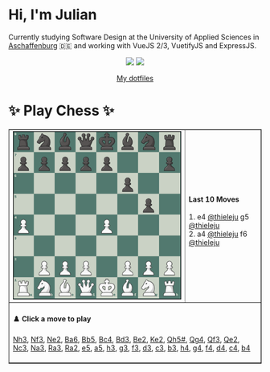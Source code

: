 # **Hi, I'm Julian**

Currently studying Software Design at the University of Applied Sciences in <a href="https://www.th-ab.de/en/" >Aschaffenburg</a> :de: and working with VueJS 2/3, VuetifyJS and ExpressJS.

<p align="center">
  <img src="https://github-readme-stats.vercel.app/api/top-langs/?username=thieleju&theme=blue-green&hide=jupyter%20notebook&layout=compact"  />
  <img width="420" src="https://github-readme-stats.vercel.app/api?username=thieleju&theme=blue-green&show_icons=true"/>
</p>

<p align="center">
    <a href="https://github.com/thieleju/dotfiles">My dotfiles</a>
</p>

<h1>✨ Play Chess ✨ </h1>

<table border="1" style="width:100%; border-collapse:collapse;">
<tr>
  <td><img src="https://raw.githubusercontent.com/thieleju/thieleju/main/games/game2/chessboard-1723983768.png" alt="Chessboard" width="600"/></td>
  <td>
    <h4>Last 10 Moves</h4>
    1. e4 <a href="https://github.com/@thieleju">@thieleju</a> g5 <a href="https://github.com/@thieleju">@thieleju</a><br>
2. a4 <a href="https://github.com/@thieleju">@thieleju</a> f6 <a href="https://github.com/@thieleju">@thieleju</a><br>

  </td>
</tr>
<tr>
  <td colspan="2">
    <h4>♟️ Click a move to play</h4>
    <a href="https://github.com/thieleju/thieleju/issues/new?body=Click+%27Submit+new+Issue%27+to+play+the+move&labels=chess&title=Nh3" target="_blank">Nh3</a>, <a href="https://github.com/thieleju/thieleju/issues/new?body=Click+%27Submit+new+Issue%27+to+play+the+move&labels=chess&title=Nf3" target="_blank">Nf3</a>, <a href="https://github.com/thieleju/thieleju/issues/new?body=Click+%27Submit+new+Issue%27+to+play+the+move&labels=chess&title=Ne2" target="_blank">Ne2</a>, <a href="https://github.com/thieleju/thieleju/issues/new?body=Click+%27Submit+new+Issue%27+to+play+the+move&labels=chess&title=Ba6" target="_blank">Ba6</a>, <a href="https://github.com/thieleju/thieleju/issues/new?body=Click+%27Submit+new+Issue%27+to+play+the+move&labels=chess&title=Bb5" target="_blank">Bb5</a>, <a href="https://github.com/thieleju/thieleju/issues/new?body=Click+%27Submit+new+Issue%27+to+play+the+move&labels=chess&title=Bc4" target="_blank">Bc4</a>, <a href="https://github.com/thieleju/thieleju/issues/new?body=Click+%27Submit+new+Issue%27+to+play+the+move&labels=chess&title=Bd3" target="_blank">Bd3</a>, <a href="https://github.com/thieleju/thieleju/issues/new?body=Click+%27Submit+new+Issue%27+to+play+the+move&labels=chess&title=Be2" target="_blank">Be2</a>, <a href="https://github.com/thieleju/thieleju/issues/new?body=Click+%27Submit+new+Issue%27+to+play+the+move&labels=chess&title=Ke2" target="_blank">Ke2</a>, <a href="https://github.com/thieleju/thieleju/issues/new?body=Click+%27Submit+new+Issue%27+to+play+the+move&labels=chess&title=Qh5#" target="_blank">Qh5#</a>, <a href="https://github.com/thieleju/thieleju/issues/new?body=Click+%27Submit+new+Issue%27+to+play+the+move&labels=chess&title=Qg4" target="_blank">Qg4</a>, <a href="https://github.com/thieleju/thieleju/issues/new?body=Click+%27Submit+new+Issue%27+to+play+the+move&labels=chess&title=Qf3" target="_blank">Qf3</a>, <a href="https://github.com/thieleju/thieleju/issues/new?body=Click+%27Submit+new+Issue%27+to+play+the+move&labels=chess&title=Qe2" target="_blank">Qe2</a>, <a href="https://github.com/thieleju/thieleju/issues/new?body=Click+%27Submit+new+Issue%27+to+play+the+move&labels=chess&title=Nc3" target="_blank">Nc3</a>, <a href="https://github.com/thieleju/thieleju/issues/new?body=Click+%27Submit+new+Issue%27+to+play+the+move&labels=chess&title=Na3" target="_blank">Na3</a>, <a href="https://github.com/thieleju/thieleju/issues/new?body=Click+%27Submit+new+Issue%27+to+play+the+move&labels=chess&title=Ra3" target="_blank">Ra3</a>, <a href="https://github.com/thieleju/thieleju/issues/new?body=Click+%27Submit+new+Issue%27+to+play+the+move&labels=chess&title=Ra2" target="_blank">Ra2</a>, <a href="https://github.com/thieleju/thieleju/issues/new?body=Click+%27Submit+new+Issue%27+to+play+the+move&labels=chess&title=e5" target="_blank">e5</a>, <a href="https://github.com/thieleju/thieleju/issues/new?body=Click+%27Submit+new+Issue%27+to+play+the+move&labels=chess&title=a5" target="_blank">a5</a>, <a href="https://github.com/thieleju/thieleju/issues/new?body=Click+%27Submit+new+Issue%27+to+play+the+move&labels=chess&title=h3" target="_blank">h3</a>, <a href="https://github.com/thieleju/thieleju/issues/new?body=Click+%27Submit+new+Issue%27+to+play+the+move&labels=chess&title=g3" target="_blank">g3</a>, <a href="https://github.com/thieleju/thieleju/issues/new?body=Click+%27Submit+new+Issue%27+to+play+the+move&labels=chess&title=f3" target="_blank">f3</a>, <a href="https://github.com/thieleju/thieleju/issues/new?body=Click+%27Submit+new+Issue%27+to+play+the+move&labels=chess&title=d3" target="_blank">d3</a>, <a href="https://github.com/thieleju/thieleju/issues/new?body=Click+%27Submit+new+Issue%27+to+play+the+move&labels=chess&title=c3" target="_blank">c3</a>, <a href="https://github.com/thieleju/thieleju/issues/new?body=Click+%27Submit+new+Issue%27+to+play+the+move&labels=chess&title=b3" target="_blank">b3</a>, <a href="https://github.com/thieleju/thieleju/issues/new?body=Click+%27Submit+new+Issue%27+to+play+the+move&labels=chess&title=h4" target="_blank">h4</a>, <a href="https://github.com/thieleju/thieleju/issues/new?body=Click+%27Submit+new+Issue%27+to+play+the+move&labels=chess&title=g4" target="_blank">g4</a>, <a href="https://github.com/thieleju/thieleju/issues/new?body=Click+%27Submit+new+Issue%27+to+play+the+move&labels=chess&title=f4" target="_blank">f4</a>, <a href="https://github.com/thieleju/thieleju/issues/new?body=Click+%27Submit+new+Issue%27+to+play+the+move&labels=chess&title=d4" target="_blank">d4</a>, <a href="https://github.com/thieleju/thieleju/issues/new?body=Click+%27Submit+new+Issue%27+to+play+the+move&labels=chess&title=c4" target="_blank">c4</a>, <a href="https://github.com/thieleju/thieleju/issues/new?body=Click+%27Submit+new+Issue%27+to+play+the+move&labels=chess&title=b4" target="_blank">b4</a>
     <br/><br/>
  </td>
</tr>
</table>
